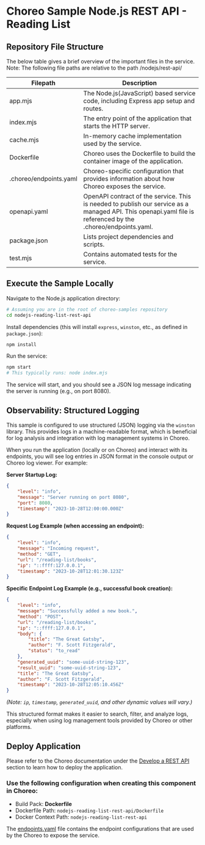# Choreo Sample Node.js REST API - Reading List

## Repository File Structure

The below table gives a brief overview of the important files in the service.\
Note: The following file paths are relative to the path /nodejs/rest-api/

| Filepath               | Description                                                                                                                                                  |
| ---------------------- | ------------------------------------------------------------------------------------------------------------------------------------------------------------ |
| app.mjs                | The Node.js(JavaScript) based service code, including Express app setup and routes.                                                                          |
| index.mjs              | The entry point of the application that starts the HTTP server.                                                                                              |
| cache.mjs              | In-memory cache implementation used by the service.                                                                                                          |
| Dockerfile             | Choreo uses the Dockerfile to build the container image of the application.                                                                                  |
| .choreo/endpoints.yaml | Choreo-specific configuration that provides information about how Choreo exposes the service.                                                                |
| openapi.yaml           | OpenAPI contract of the service. This is needed to publish our service as a managed API. This openapi.yaml file is referenced by the .choreo/endpoints.yaml. |
| package.json           | Lists project dependencies and scripts.                                                                                                                      |
| test.mjs               | Contains automated tests for the service.                                                                                                                    |

## Execute the Sample Locally

Navigate to the Node.js application directory:
```bash
# Assuming you are in the root of choreo-samples repository
cd nodejs-reading-list-rest-api
```

Install dependencies (this will install `express`, `winston`, etc., as defined in `package.json`):
```bash
npm install
```

Run the service:
```bash
npm start 
# This typically runs: node index.mjs
```
The service will start, and you should see a JSON log message indicating the server is running (e.g., on port 8080).

## Observability: Structured Logging

This sample is configured to use structured (JSON) logging via the `winston` library. 
This provides logs in a machine-readable format, which is beneficial for log analysis and integration with log management systems in Choreo.

When you run the application (locally or on Choreo) and interact with its endpoints, you will see log entries in JSON format in the console output or Choreo log viewer. For example:

**Server Startup Log:**
```json
{
    "level": "info",
    "message": "Server running on port 8080",
    "port": 8080,
    "timestamp": "2023-10-28T12:00:00.000Z" 
}
```

**Request Log Example (when accessing an endpoint):**
```json
{
    "level": "info",
    "message": "Incoming request",
    "method": "GET",
    "url": "/reading-list/books",
    "ip": "::ffff:127.0.0.1",
    "timestamp": "2023-10-28T12:01:30.123Z"
}
```

**Specific Endpoint Log Example (e.g., successful book creation):**
```json
{
    "level": "info",
    "message": "Successfully added a new book.",
    "method": "POST",
    "url": "/reading-list/books",
    "ip": "::ffff:127.0.0.1",
    "body": {
        "title": "The Great Gatsby",
        "author": "F. Scott Fitzgerald",
        "status": "to_read"
    },
    "generated_uuid": "some-uuid-string-123",
    "result_uuid": "some-uuid-string-123",
    "title": "The Great Gatsby",
    "author": "F. Scott Fitzgerald",
    "timestamp": "2023-10-28T12:05:10.456Z"
}
```
*(Note: `ip`, `timestamp`, `generated_uuid`, and other dynamic values will vary.)*

This structured format makes it easier to search, filter, and analyze logs, especially when using log management tools provided by Choreo or other platforms.

## Deploy Application

Please refer to the Choreo documentation under the [Develop a REST API](https://wso2.com/choreo/docs/develop-components/develop-services/develop-a-rest-api/#step-1-create-a-service-component-from-a-dockerfile) section to learn how to deploy the application.

### Use the following configuration when creating this component in Choreo:

- Build Pack: **Dockerfile**
- Dockerfile Path: `nodejs-reading-list-rest-api/Dockerfile`
- Docker Context Path: `nodejs-reading-list-rest-api`

The [endpoints.yaml](.choreo/endpoints.yaml) file contains the endpoint configurations that are used by the Choreo to expose the service.
